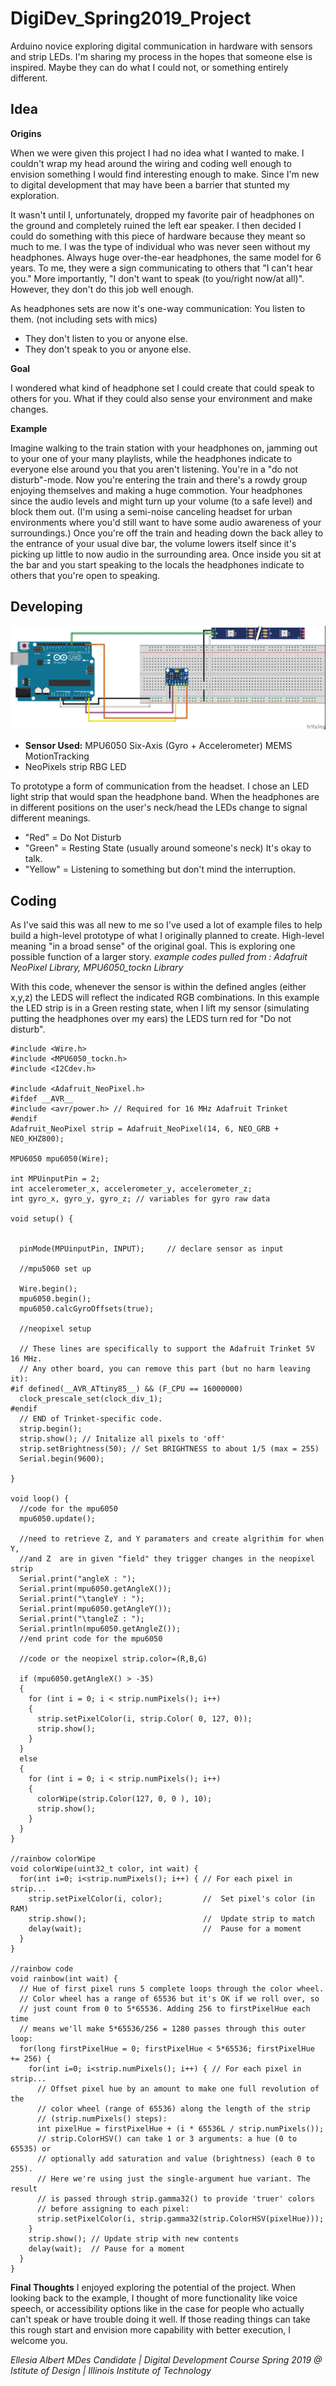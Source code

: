 # DigiDev_Spring2019_Project
Arduino novice exploring digital communication in hardware with sensors and strip LEDs.
I'm sharing my process in the hopes that someone else is inspired. Maybe they can do what I could not, or something entirely different.


## Idea
**Origins**

When we were given this project I had no idea what I wanted to make. I couldn't wrap my head around the wiring and coding well enough to envision something I would find interesting enough to make. Since I'm new to digital development that may have been a barrier that stunted my exploration.

It wasn't until I, unfortunately, dropped my favorite pair of headphones on the ground and completely ruined the left ear speaker. I then decided I could do something with this piece of hardware because they meant so much to me. I was the type of individual who was never seen without my headphones. Always huge over-the-ear headphones, the same model for 6 years.
To me, they were a sign communicating to others that "I can't hear you." More importantly, "I don't want to speak (to you/right now/at all)". However, they don't do this job well enough. 

As headphones sets are now it's one-way communication: You listen to them. (not including sets with mics)
- They don't listen to you or anyone else.
- They don't speak to you or anyone else.

**Goal**

I wondered what kind of headphone set I could create that could speak to others for you. What if they could also sense your environment and make changes.

**Example**

Imagine walking to the train station with your headphones on, jamming out to your one of your many playlists, while the headphones indicate to everyone else around you that you aren't listening. You're in a "do not disturb"-mode. Now you're entering the train and there's a rowdy group enjoying themselves and making a huge commotion. Your headphones since the audio levels and might turn up your volume (to a safe level) and block them out. (I'm using a semi-noise canceling headset for urban environments where you'd still want to have some audio awareness of your surroundings.) Once you're off the train and heading down the back alley to the entrance of your usual dive bar, the volume lowers itself since it's picking up little to now audio in the surrounding area. Once inside you sit at the bar and you start speaking to the locals the headphones indicate to others that you're open to speaking.


## Developing
![fritzing setup](/AngleLED_Setup_bb.jpg "fritzing setup")

- **Sensor Used:** MPU6050 Six-Axis (Gyro + Accelerometer) MEMS MotionTracking
- NeoPixels strip RBG LED

To prototype a form of communication from the headset. I chose an LED light strip that would span the headphone band. When the headphones are in different positions on the user's neck/head the LEDs change to signal different meanings. 
- "Red" = Do Not Disturb
- "Green" = Resting State (usually around someone's neck) It's okay to talk.
- "Yellow" = Listening to something but don't mind the interruption.


## Coding
As I've said this was all new to me so I've used a lot of example files to help build a high-level prototype of what I originally planned to create. High-level meaning "in a broad sense" of the original goal. This is exploring one possible function of a larger story.
*example codes pulled from : Adafruit NeoPixel Library, MPU6050_tockn Library*

With this code, whenever the sensor is within the defined angles (either x,y,z) the LEDS will reflect the indicated RGB combinations.
In this example the LED strip is in a Green resting state, when I lift my sensor (simulating putting the headphones over my ears) the LEDS turn red for "Do not disturb".

```
#include <Wire.h>
#include <MPU6050_tockn.h>
#include <I2Cdev.h>

#include <Adafruit_NeoPixel.h>
#ifdef __AVR__
#include <avr/power.h> // Required for 16 MHz Adafruit Trinket
#endif
Adafruit_NeoPixel strip = Adafruit_NeoPixel(14, 6, NEO_GRB + NEO_KHZ800);

MPU6050 mpu6050(Wire);

int MPUinputPin = 2;
int accelerometer_x, accelerometer_y, accelerometer_z;
int gyro_x, gyro_y, gyro_z; // variables for gyro raw data

void setup() {


  pinMode(MPUinputPin, INPUT);     // declare sensor as input

  //mpu5060 set up

  Wire.begin();
  mpu6050.begin();
  mpu6050.calcGyroOffsets(true);

  //neopixel setup

  // These lines are specifically to support the Adafruit Trinket 5V 16 MHz.
  // Any other board, you can remove this part (but no harm leaving it):
#if defined(__AVR_ATtiny85__) && (F_CPU == 16000000)
  clock_prescale_set(clock_div_1);
#endif
  // END of Trinket-specific code.
  strip.begin();
  strip.show(); // Initalize all pixels to 'off'
  strip.setBrightness(50); // Set BRIGHTNESS to about 1/5 (max = 255)
  Serial.begin(9600);

}

void loop() {
  //code for the mpu6050
  mpu6050.update();

  //need to retrieve Z, and Y paramaters and create algrithim for when Y,
  //and Z  are in given "field" they trigger changes in the neopixel strip
  Serial.print("angleX : ");
  Serial.print(mpu6050.getAngleX());
  Serial.print("\tangleY : ");
  Serial.print(mpu6050.getAngleY());
  Serial.print("\tangleZ : ");
  Serial.println(mpu6050.getAngleZ());
  //end print code for the mpu6050

  //code or the neopixel strip.color=(R,B,G)

  if (mpu6050.getAngleX() > -35)
  {
    for (int i = 0; i < strip.numPixels(); i++)
    {
      strip.setPixelColor(i, strip.Color( 0, 127, 0));
      strip.show();
    }
  }
  else
  {
    for (int i = 0; i < strip.numPixels(); i++)
    {
      colorWipe(strip.Color(127, 0, 0 ), 10);
      strip.show();
    }
  }
}

//rainbow colorWipe
void colorWipe(uint32_t color, int wait) {
  for(int i=0; i<strip.numPixels(); i++) { // For each pixel in strip...
    strip.setPixelColor(i, color);         //  Set pixel's color (in RAM)
    strip.show();                          //  Update strip to match
    delay(wait);                           //  Pause for a moment
  }
}

//rainbow code
void rainbow(int wait) {
  // Hue of first pixel runs 5 complete loops through the color wheel.
  // Color wheel has a range of 65536 but it's OK if we roll over, so
  // just count from 0 to 5*65536. Adding 256 to firstPixelHue each time
  // means we'll make 5*65536/256 = 1280 passes through this outer loop:
  for(long firstPixelHue = 0; firstPixelHue < 5*65536; firstPixelHue += 256) {
    for(int i=0; i<strip.numPixels(); i++) { // For each pixel in strip...
      // Offset pixel hue by an amount to make one full revolution of the
      // color wheel (range of 65536) along the length of the strip
      // (strip.numPixels() steps):
      int pixelHue = firstPixelHue + (i * 65536L / strip.numPixels());
      // strip.ColorHSV() can take 1 or 3 arguments: a hue (0 to 65535) or
      // optionally add saturation and value (brightness) (each 0 to 255).
      // Here we're using just the single-argument hue variant. The result
      // is passed through strip.gamma32() to provide 'truer' colors
      // before assigning to each pixel:
      strip.setPixelColor(i, strip.gamma32(strip.ColorHSV(pixelHue)));
    }
    strip.show(); // Update strip with new contents
    delay(wait);  // Pause for a moment
  }
}
```

**Final Thoughts**
I enjoyed exploring the potential of the project. When looking back to the example, I thought of more functionality like voice speech, or accessibility options like in the case for people who actually can't speak or have trouble doing it well. If those reading things can take this rough start and envision more capability with better execution, I welcome you.




*Ellesia Albert MDes Candidate | Digital Development Course Spring 2019 @ Istitute of Design | Illinois Institute of Technology*
